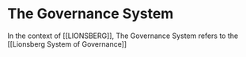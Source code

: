 # The Governance System

In the context of [[LIONSBERG]], The Governance System refers to the [[Lionsberg System of Governance]]   